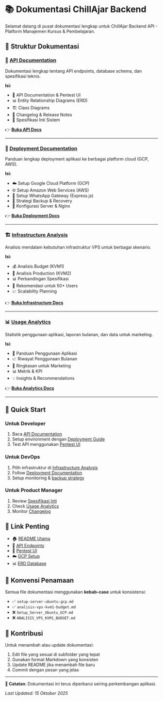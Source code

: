 # 📚 Dokumentasi ChillAjar Backend

Selamat datang di pusat dokumentasi lengkap untuk ChillAjar Backend API - Platform Manajemen Kursus & Pembelajaran.

## 📂 Struktur Dokumentasi

### 🔌 [API Documentation](./api/)
Dokumentasi lengkap tentang API endpoints, database schema, dan spesifikasi teknis.

**Isi:**
- 📖 API Documentation & Pentest UI
- 📊 Entity Relationship Diagrams (ERD)
- 🏗️ Class Diagrams
- 📝 Changelog & Release Notes
- 🎯 Spesifikasi Inti Sistem

👉 **[Buka API Docs](./api/README.md)**

---

### 🚀 [Deployment Documentation](./deployment/)
Panduan lengkap deployment aplikasi ke berbagai platform cloud (GCP, AWS).

**Isi:**
- ☁️ Setup Google Cloud Platform (GCP)
- 🌐 Setup Amazon Web Services (AWS)
- 📱 Setup WhatsApp Gateway (Express.js)
- 💾 Strategi Backup & Recovery
- 🔧 Konfigurasi Server & Nginx

👉 **[Buka Deployment Docs](./deployment/README.md)**

---

### 🏗️ [Infrastructure Analysis](./infrastructure/)
Analisis mendalam kebutuhan infrastruktur VPS untuk berbagai skenario.

**Isi:**
- 💰 Analisis Budget (KVM1)
- 🚀 Analisis Production (KVM2)
- 📊 Perbandingan Spesifikasi
- 👥 Rekomendasi untuk 50+ Users
- 📈 Scalability Planning

👉 **[Buka Infrastructure Docs](./infrastructure/README.md)**

---

### 📊 [Usage Analytics](./usage-analytics/)
Statistik penggunaan aplikasi, laporan bulanan, dan data untuk marketing.

**Isi:**
- 📱 Panduan Penggunaan Aplikasi
- 📈 Riwayat Penggunaan Bulanan
- 🎯 Ringkasan untuk Marketing
- 📊 Metrik & KPI
- 💡 Insights & Recommendations

👉 **[Buka Analytics Docs](./usage-analytics/README.md)**

---

## 🎯 Quick Start

### Untuk Developer
1. Baca [API Documentation](./api/api-documentation.md)
2. Setup environment dengan [Deployment Guide](./deployment/)
3. Test API menggunakan [Pentest UI](./api/pentest-ui-documentation.md)

### Untuk DevOps
1. Pilih infrastruktur di [Infrastructure Analysis](./infrastructure/)
2. Follow [Deployment Documentation](./deployment/)
3. Setup monitoring & [backup strategy](./deployment/backup-gcp-full.md)

### Untuk Product Manager
1. Review [Spesifikasi Inti](./api/spek-inti.md)
2. Check [Usage Analytics](./usage-analytics/)
3. Monitor [Changelog](./api/changelog-paket-sesi.md)

## 🔗 Link Penting

- 🏠 [README Utama](../README.md)
- 🔌 [API Endpoints](./api/api-documentation.md)
- 🧪 [Pentest UI](./api/pentest-ui-documentation.md)
- ☁️ [GCP Setup](./deployment/setup-server-ubuntu-gcp.md)
- 📊 [ERD Database](./api/erd-keseluruhan.md)

## 📝 Konvensi Penamaan

Semua file dokumentasi menggunakan **kebab-case** untuk konsistensi:
- ✅ `setup-server-ubuntu-gcp.md`
- ✅ `analisis-vps-kvm1-budget.md`
- ❌ `Setup_Server_Ubuntu_GCP.md`
- ❌ `ANALISIS_VPS_KVM1_BUDGET.md`

## 🤝 Kontribusi

Untuk menambah atau update dokumentasi:
1. Edit file yang sesuai di subfolder yang tepat
2. Gunakan format Markdown yang konsisten
3. Update README jika menambah file baru
4. Commit dengan pesan yang jelas

---

**📌 Catatan**: Dokumentasi ini terus diperbarui seiring perkembangan aplikasi.

*Last Updated: 15 Oktober 2025*
